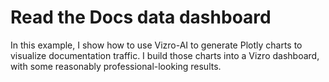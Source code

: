 # Read the Docs data dashboard

In this example, I show how to use Vizro-AI to generate Plotly charts to visualize documentation traffic. I build those charts into a Vizro dashboard, with some reasonably professional-looking results. 
